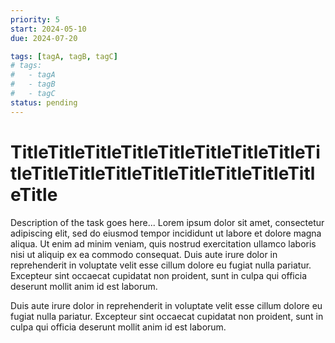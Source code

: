 ```yaml
---
priority: 5
start: 2024-05-10
due: 2024-07-20

tags: [tagA, tagB, tagC]
# tags:
#   - tagA
#   - tagB
#   - tagC
status: pending
---
```


# TitleTitleTitleTitleTitleTitleTitleTitleTitleTitleTitleTitleTitleTitleTitleTitleTitleTitle
Description of the task goes here... Lorem ipsum dolor sit amet, consectetur adipiscing elit, sed do eiusmod tempor incididunt ut labore et dolore magna aliqua. Ut enim ad minim veniam, quis nostrud exercitation ullamco laboris nisi ut aliquip ex ea commodo consequat. Duis aute irure dolor in reprehenderit in voluptate velit esse cillum dolore eu fugiat nulla pariatur. Excepteur sint occaecat cupidatat non proident, sunt in culpa qui officia deserunt mollit anim id est laborum.

Duis aute irure dolor in reprehenderit in voluptate velit esse cillum dolore eu fugiat nulla pariatur. Excepteur sint occaecat cupidatat non proident, sunt in culpa qui officia deserunt mollit anim id est laborum.
